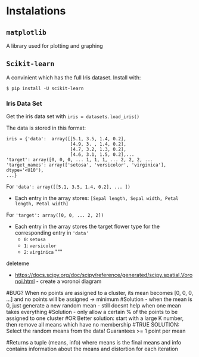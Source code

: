 # Instalations
## `matplotlib`
A library used for plotting and graphing
## `Scikit-learn`
A convinient which has the full Iris dataset. Install with:
```
$ pip install -U scikit-learn
```
### Iris Data Set
Get the iris data set with `iris = datasets.load_iris()`

The data is stored in this format:
```
iris = {'data':  array([[5.1, 3.5, 1.4, 0.2],
                        [4.9, 3. , 1.4, 0.2],
                        [4.7, 3.2, 1.3, 0.2],
                        [4.6, 3.1, 1.5, 0.2],...
'target': array([0, 0, 0, ... 1, 1, 1, ... 2, 2, 2, ...
'target_names': array(['setosa', 'versicolor', 'virginica'], dtype='<U10'), 
...}
```
For `'data': array([[5.1, 3.5, 1.4, 0.2], ... ])`
- Each entry in the array stores: 
`[Sepal length, Sepal width, Petal length, Petal width]`

For `'target': array([0, 0, ... 2, 2])`
- Each entry in the array stores the target flower type for the corresponding entry in `'data'`
    - `0`: `setosa`
    - `1`: `versicolor`
    - `2`: `virginica`
"""


deleteme
- https://docs.scipy.org/doc/scipy/reference/generated/scipy.spatial.Voronoi.html - create a voronoi diagram

#BUG? When no points are assigned to a cluster, its mean becomes [0, 0, 0, ...] and no points will be assigned -> minimum
    #Solution - when the mean is 0, just generate a new random mean - still doesnt help when one mean takes everything
        #Solution - only allow a certain % of the points to be assigned to one cluster
        #OR Better solution: start with a large K number, then remove all means which have no membership
    #TRUE SOLUTION: Select the random means from the data! Guarantees >= 1 point per mean

#Returns a tuple (means, info) where means is the final means and info contains information about the means and distortion for each iteration
